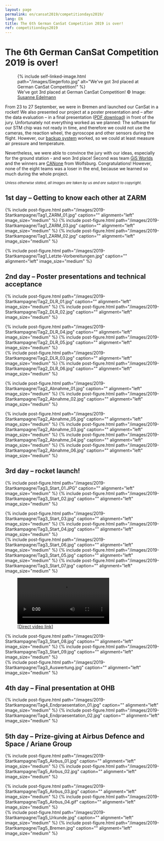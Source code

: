 ```yaml
---
layout: page
permalink: en/cansat2019/competitiondays2019/
lang: EN
title: The 6th German CanSat Competition 2019 is over!
ref: competitiondays2019
---
```


# The 6th German CanSat Competition 2019 is over!

<figure class="center medium">
  {% include self-linked-image.html path="/images/Siegerfoto.jpg" alt="We've got 3rd placed at German CanSat Competition!" %}
  <figcaption>We've got 3rd placed at German CanSat Competition! © Image: <a href="https://www.susanne-edelmann.de/">Susanne Edelmann</a></figcaption>
</figure>

From 23 to 27 September, we were in Bremen and launched our CanSat in a rocket! We also presented our project at a poster presentation and – after the data evaluation – in a final presentation ([PDF download](/images/2019-Startkampagne/Endpraesentation.pdf)) in front of the jury. Unfortunately not everything worked as we planned: The software for our STM chip was not ready in time, and therefore we could not use the cameras, the reaction wheel, the gyroscope and other sensors during the flight. However, our [backup system](/Backup-Lösungen/) worked, so we could at least measure air pressure and temperature.

Nevertheless, we were able to convince the jury with our ideas, especially for the ground station - and won 3rd place! Second was team [GiS Worlds](http://www.gis-wf.de/cansat-wettbewerb/) and the winners are [CANone](http://www.gis-wf.de/cansat-wettbewerb/) from Wolfsburg. Congratulations! However, none of the eight teams was a loser in the end, because we learned so much during the whole project.

<small><em>Unless otherwise stated, all images are taken by us and are subject to copyright.</em></small>

## 1st day – Getting to know each other at ZARM

{% include post-figure.html path="/images/2019-Startkampagne/Tag1_ZARM_01.jpg" caption="" alignment="left" image_size="medium" %}
{% include post-figure.html path="/images/2019-Startkampagne/Tag1_ZARM_03.jpg" caption="" alignment="left" image_size="medium" %}
{% include post-figure.html path="/images/2019-Startkampagne/Tag1_ZARM_02.jpg" caption="" alignment="left" image_size="medium" %}
<div class="clearfix"></div>
{% include post-figure.html path="/images/2019-Startkampagne/Tag1_Letzte-Vorbereitungen.jpg" caption="" alignment="left" image_size="medium" %}
<div class="clearfix"></div>

## 2nd day – Poster presentations and technical acceptance

{% include post-figure.html path="/images/2019-Startkampagne/Tag2_DLR_01.jpg" caption="" alignment="left" image_size="medium" %}
{% include post-figure.html path="/images/2019-Startkampagne/Tag2_DLR_02.jpg" caption="" alignment="left" image_size="medium" %}
<div class="clearfix"></div>
{% include post-figure.html path="/images/2019-Startkampagne/Tag2_DLR_04.jpg" caption="" alignment="left" image_size="medium" %}
{% include post-figure.html path="/images/2019-Startkampagne/Tag2_DLR_05.jpg" caption="" alignment="left" image_size="medium" %}
<div class="clearfix"></div>
{% include post-figure.html path="/images/2019-Startkampagne/Tag2_DLR_03.jpg" caption="" alignment="left" image_size="medium" %}
{% include post-figure.html path="/images/2019-Startkampagne/Tag2_DLR_06.jpg" caption="" alignment="left" image_size="medium" %}
<div class="clearfix"></div>

{% include post-figure.html path="/images/2019-Startkampagne/Tag2_Abnahme_01.jpg" caption="" alignment="left" image_size="medium" %}
{% include post-figure.html path="/images/2019-Startkampagne/Tag2_Abnahme_02.jpg" caption="" alignment="left" image_size="medium" %}
<div class="clearfix"></div>
{% include post-figure.html path="/images/2019-Startkampagne/Tag2_Abnahme_05.jpg" caption="" alignment="left" image_size="medium" %}
{% include post-figure.html path="/images/2019-Startkampagne/Tag2_Abnahme_03.jpg" caption="" alignment="left" image_size="medium" %}
{% include post-figure.html path="/images/2019-Startkampagne/Tag2_Abnahme_04.jpg" caption="" alignment="left" image_size="medium" %}
{% include post-figure.html path="/images/2019-Startkampagne/Tag2_Abnahme_06.jpg" caption="" alignment="left" image_size="medium" %}
<div class="clearfix"></div>

## 3rd day – rocket launch!

{% include post-figure.html path="/images/2019-Startkampagne/Tag3_Start_01.JPG" caption="" alignment="left" image_size="medium" %}
{% include post-figure.html path="/images/2019-Startkampagne/Tag3_Start_02.jpg" caption="" alignment="left" image_size="medium" %}
<div class="clearfix"></div>
{% include post-figure.html path="/images/2019-Startkampagne/Tag3_Start_03.jpg" caption="" alignment="left" image_size="medium" %}
{% include post-figure.html path="/images/2019-Startkampagne/Tag3_Start_04.jpg" caption="" alignment="left" image_size="medium" %}
<div class="clearfix"></div>
{% include post-figure.html path="/images/2019-Startkampagne/Tag3_Start_06.jpg" caption="" alignment="left" image_size="medium" %}
{% include post-figure.html path="/images/2019-Startkampagne/Tag3_Start_05.jpg" caption="" alignment="left" image_size="medium" %}
{% include post-figure.html path="/images/2019-Startkampagne/Tag3_Start_07.jpg" caption="" alignment="left" image_size="medium" %}
<div class="clearfix"></div>
<figure class="center medium">
  <video src="/images/2019-Startkampagne/Tag3_Start.mp4" alt="Bis zu 700m hoch soll die Rakete fliegen." controls></video>
  <figcaption>
    <a href="/images/2019-Startkampagne/Tag3_Start.mp4">[Direct video link]</a>
  </figcaption>
</figure>
<div class="clearfix"></div>
{% include post-figure.html path="/images/2019-Startkampagne/Tag3_Start_08.jpg" caption="" alignment="left" image_size="medium" %}
{% include post-figure.html path="/images/2019-Startkampagne/Tag3_Start_09.jpg" caption="" alignment="left" image_size="medium" %}
<div class="clearfix"></div>
{% include post-figure.html path="/images/2019-Startkampagne/Tag3_Auswertung.jpg" caption="" alignment="left" image_size="medium" %}
<div class="clearfix"></div>

## 4th day – Final presentation at OHB

{% include post-figure.html path="/images/2019-Startkampagne/Tag4_Endpraesentation_01.jpg" caption="" alignment="left" image_size="medium" %}
{% include post-figure.html path="/images/2019-Startkampagne/Tag4_Endpraesentation_02.jpg" caption="" alignment="left" image_size="medium" %}
<div class="clearfix"></div>

## 5th day – Prize-giving at Airbus Defence and Space / Ariane Group

{% include post-figure.html path="/images/2019-Startkampagne/Tag5_Airbus_01.jpg" caption="" alignment="left" image_size="medium" %}
{% include post-figure.html path="/images/2019-Startkampagne/Tag5_Airbus_02.jpg" caption="" alignment="left" image_size="medium" %}
<div class="clearfix"></div>
{% include post-figure.html path="/images/2019-Startkampagne/Tag5_Airbus_03.jpg" caption="" alignment="left" image_size="medium" %}
{% include post-figure.html path="/images/2019-Startkampagne/Tag5_Airbus_04.gif" caption="" alignment="left" image_size="medium" %}
<div class="clearfix"></div>
{% include post-figure.html path="/images/2019-Startkampagne/Tag5_Urkunde.jpg" caption="" alignment="left" image_size="medium" %}
{% include post-figure.html path="/images/2019-Startkampagne/Tag5_Bremen.jpg" caption="" alignment="left" image_size="medium" %}
<div class="clearfix"></div>
